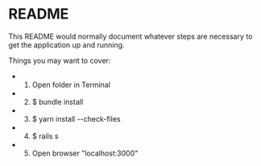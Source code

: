 # README

This README would normally document whatever steps are necessary to get the
application up and running.

Things you may want to cover:

* 1. Open folder in Terminal

* 2. $ bundle install

* 3. $ yarn install --check-files

* 4. $ rails s

* 5. Open browser "localhost:3000"


